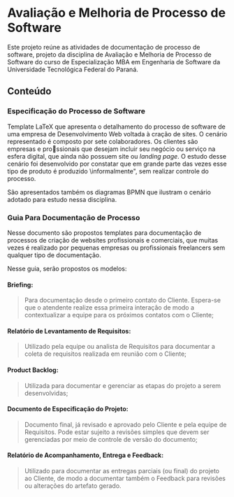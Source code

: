 # Avaliação e Melhoria de Processo de Software


Este projeto reúne as atividades de documentação de processo de software, projeto da disciplina de Avaliação e Melhoria de Processo de Software do curso de Especialização MBA em Engenharia de Software da Universidade Tecnológica Federal do Paraná.

## Conteúdo

### Especificação do Processo de Software
Template LaTeX que apresenta o detalhamento do processo de software de
uma empresa de Desenvolvimento Web voltada à cração de sites. O
cenário representado é composto por sete colaboradores. Os clientes são
empresas e prossionais que desejam incluir seu negócio ou serviço na esfera
digital, que ainda não possuem site ou *landing page*. O estudo desse cenário
foi desenvolvido por constatar que em grande parte das vezes esse tipo de
produto é produzido \informalmente", sem realizar controle do processo.

São apresentados também os diagramas BPMN que ilustram o cenário adotado para estudo nessa disciplina.


### Guia Para Documentação de Processo
Nesse documento são propostos templates para documentação de processos de criação de websites profissionais e comerciais, que muitas vezes é realizado por pequenas empresas ou profissionais freelancers sem qualquer tipo de documentação.

Nesse guia, serão propostos os modelos:

#### Briefing:
> Para documentação desde o primeiro contato do Cliente. Espera-se que o
> atendente realize essa primeira interação de modo a contextualizar a
> equipe para os próximos contatos com o Cliente;

#### Relatório de Levantamento de Requisitos:

> Utilizado pela equipe ou analista de Requisitos para documentar a
> coleta de requisitos realizada em reunião com o Cliente;

#### Product Backlog: 

> Utilizada para documentar e gerenciar as etapas do projeto a serem
> desenvolvidas;

#### Documento de Especificação do Projeto: 

> Documento final, já revisado e aprovado pelo Cliente e pela equipe de
> Requisitos. Pode estar sujeito a revisões simples que devem ser
> gerenciadas por meio de controle de versão do documento;

#### Relatório de Acompanhamento, Entrega e Feedback: 

> Utilizado para documentar as entregas parciais (ou final) do projeto
> ao Cliente, de modo a documentar também o Feedback para revisões ou
> alterações do artefato gerado.

